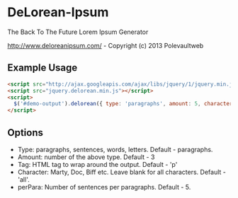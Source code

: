 DeLorean-Ipsum
==============

The Back To The Future Lorem Ipsum Generator

http://www.deloreanipsum.com/ - Copyright (c) 2013 Polevaultweb

## Example Usage
```html
<script src="http://ajax.googleapis.com/ajax/libs/jquery/1/jquery.min.js"></script>
<script src="jquery.delorean.min.js"></script>
<script>
  $('#demo-output').delorean({ type: 'paragraphs', amount: 5, character: '', tag:  'p' });
</script>
```

## Options
- Type: paragraphs, sentences, words, letters. Default - paragraphs.
- Amount: number of the above type. Default - 3
- Tag: HTML tag to wrap around the output. Default - 'p'
- Character: Marty, Doc, Biff etc. Leave blank for all characters. Default - 'all'.
- perPara: Number of sentences per paragraphs. Default - 5.